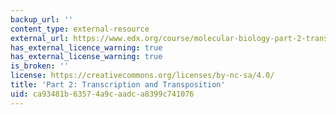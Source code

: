 ```yaml
---
backup_url: ''
content_type: external-resource
external_url: https://www.edx.org/course/molecular-biology-part-2-transcription-and-transposition
has_external_licence_warning: true
has_external_license_warning: true
is_broken: ''
license: https://creativecommons.org/licenses/by-nc-sa/4.0/
title: 'Part 2: Transcription and Transposition'
uid: ca93481b-6357-4a9c-aadc-a8399c741076
---
```


